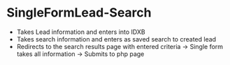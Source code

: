 # SingleFormLead-Search

- Takes Lead information and enters into IDXB
- Takes search information and enters as saved search to created lead
- Redirects to the search results page with entered criteria
-> Single form takes all information
-> Submits to php page
